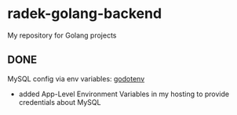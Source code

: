 # radek-golang-backend
My repository for Golang projects

## DONE

MySQL config via env variables: [godotenv](https://github.com/joho/godotenv)
- added App-Level Environment Variables in my hosting to provide credentials about MySQL
